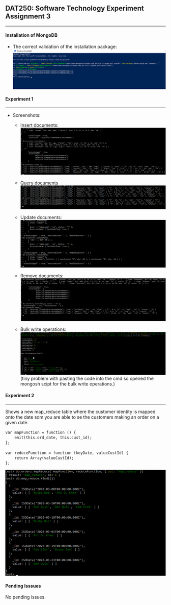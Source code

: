 ## DAT250: Software Technology Experiment Assignment 3
---

#### Installation of MongoDB

* The correct validation of the installation package:
![screenshot](img/img3.1.png)

#### Experiment 1
  ---
* Screenshots:
    * Insert documents:
    ![screenshot](img/img3.2.png)
    
    * Query documents
    ![screenshot](img/img3.3.png)
    
    * Update documents:
    ![screenshot](img/img3.4.png)
    
    * Remove documents:
    ![screenshot](img/img3.5.png)
    
    * Bulk write operations:
    ![screenshot](img/img3.6.png)
    (tiny problem with pasting the code into the cmd so opened the mongosh scipt for the bulk write operations.)
    
    

#### Experiment 2    
  ---
  Shows a new map_reduce table where the customer identity is mapped onto the date som you are able to se the customers making an order on a given date.
    
    var mapFunction = function () {
        emit(this.ord_date, this.cust_id); 
    };
    
    var reduceFunction = function (keyDate, valueCustId) { 
        return Array(valueCustId); 
    };
  
  ![screenshot](img/img3.7.png)
  


#### Pending Isssues
No pending issues.